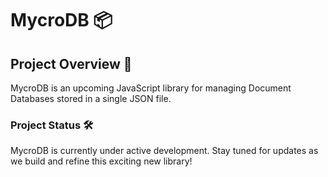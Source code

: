 # MycroDB 📦

## Project Overview 🚀

MycroDB is an upcoming JavaScript library for managing Document Databases stored in a single JSON file.

### Project Status 🛠️

MycroDB is currently under active development. Stay tuned for updates as we build and refine this exciting new library!
